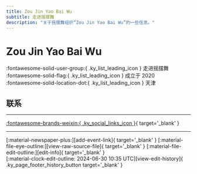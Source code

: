 ```yaml
---
title: Zou Jin Yao Bai Wu
subtitle: 走进摇摆舞
description: "关于摇摆舞组织“Zou Jin Yao Bai Wu”的一些信息。"
---
```


# Zou Jin Yao Bai Wu

:fontawesome-solid-user-group:{ .ky_list_leading_icon } 走进摇摆舞  
:fontawesome-solid-flag:{ .ky_list_leading_icon } 成立于 2020  
:fontawesome-solid-location-dot:{ .ky_list_leading_icon } 天津  


## 联系


---

 [:fontawesome-brands-weixin:{ .ky_social_links_icon }](# "走进摇摆舞"){ target='_blank' }

---

<div class="ky_page_footer" markdown>
<div class="ky_page_footer_trailing" markdown="span">
[:material-newspaper-plus:][add-event-link]{ target='_blank' }
[:material-file-eye-outline:][view-raw-source-file]{ target='_blank' }
[:material-file-edit-outline:][edit-info]{ target='_blank' }
</div>
<div class="ky_page_footer_leading" markdown="span">
[:material-clock-edit-outline: 2024-06-30 10:35 UTC][view-edit-history]{ .ky_page_footer_history_button target='_blank' }
</div>
</div>

[add-event-link]: https://github.com/swingdance/events/issues/new?assignees=&labels=add+event&projects=&template=02-add_entity.yml&title=%5Bcn%5D%20%3CName%3E&region=cn&province=Tianjin&city=Tianjin&org_id=zou-jin-yao-bai-wu "添加活动"
[view-raw-source-file]: https://github.com/swingdance/orgs/blob/main/cn/zou-jin-yao-bai-wu.json "查看原始源文件"
[edit-info]: https://github.com/swingdance/orgs/issues/new?assignees=&labels=update+org&projects=&template=03-update_entity.yml&title=%5Bcn%5D%20Zou%20Jin%20Yao%20Bai%20Wu&region=cn&id=zou-jin-yao-bai-wu&name=Zou%20Jin%20Yao%20Bai%20Wu "编辑信息"

[view-edit-history]: https://github.com/swingdance/orgs/commits/main/cn/zou-jin-yao-bai-wu.json "查看编辑历史"
